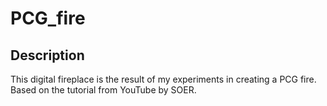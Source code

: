 # PCG_fire

## Description
This digital fireplace is the result of my experiments in creating a PCG fire. 
Based on the tutorial from YouTube by SOER.
